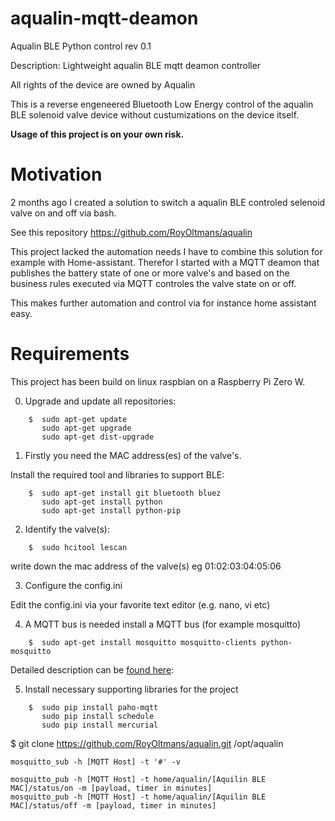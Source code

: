 # aqualin-mqtt-deamon
Aqualin BLE Python control rev 0.1

Description: Lightweight aqualin BLE mqtt deamon controller

All rights of the device are owned by Aqualin

This is a reverse engeneered Bluetooth Low Energy control of the aqualin BLE solenoid valve device without custumizations on the device itself. 

**Usage of this project is on your own risk.**

# Motivation
2 months ago I created a solution to switch a aqualin BLE controled selenoid valve on and off via bash. 

See this repository https://github.com/RoyOltmans/aqualin

This project lacked the automation needs I have to combine this solution for example with Home-assistant. Therefor I started with a MQTT deamon that publishes the battery state of one or more valve's and based on the business rules executed via MQTT controles the valve state on or off.

This makes further automation and control via for instance home assistant easy.

# Requirements
This project has been build on linux raspbian on a Raspberry Pi Zero W.

0) Upgrade and update all repositories:

```
    $  sudo apt-get update
       sudo apt-get upgrade
       sudo apt-get dist-upgrade
```

1) Firstly you need the MAC address(es) of the valve's.

Install the required tool and libraries to support BLE:
```
    $  sudo apt-get install git bluetooth bluez
       sudo apt-get install python
       sudo apt-get install python-pip
``` 

2) Identify the valve(s):
```
    $  sudo hcitool lescan
``` 

write down the mac address of the valve(s) eg 01:02:03:04:05:06

3) Configure the config.ini

Edit the config.ini via your favorite text editor (e.g. nano, vi etc)

4) A MQTT bus is needed install a MQTT bus (for example mosquitto) 
```
    $  sudo apt-get install mosquitto mosquitto-clients python-mosquitto
```

Detailed description can be [found here](https://learn.adafruit.com/diy-esp8266-home-security-with-lua-and-mqtt/configuring-mqtt-on-the-raspberry-pi): 

5) Install necessary supporting libraries for the project
```
    $  sudo pip install paho-mqtt
       sudo pip install schedule
       sudo pip install mercurial
```

$  git clone https://github.com/RoyOltmans/aqualin.git /opt/aqualin



```
mosquitto_sub -h [MQTT Host] -t '#' -v
```

```
mosquitto_pub -h [MQTT Host] -t home/aqualin/[Aquilin BLE MAC]/status/on -m [payload, timer in minutes]
mosquitto_pub -h [MQTT Host] -t home/aqualin/[Aquilin BLE MAC]/status/off -m [payload, timer in minutes]
```
